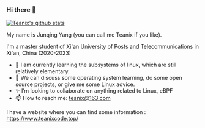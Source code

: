### Hi there 👋

<!--[![Top Langs](https://github-readme-stats.vercel.app/api/top-langs/?username=Teanix)](https://github.com/anuraghazra/github-readme-stats)-->

[![Teanix's github stats](https://github-readme-stats.vercel.app/api?username=Teanix)](https://github.com/anuraghazra/github-readme-stats)

My name is Junqing Yang (you can call me Teanix if you like).

I'm a master student of Xi'an University of Posts and Telecommunications in Xi'an, China (2020-2023)

- 🔭 I am currently learning the subsystems of linux, which are still relatively elementary. 
- 🌱 We can discuss some operating system learning, do some open source projects, or give me some Linux advice.
- ✨ I’m looking to collaborate on anything related to  Linux, eBPF
- 📫 How to reach me: teanix@163.com

I have a website where you can find some information :  https://www.teanixcode.top/

<!--
**Teanix/Teanix** is a ✨ _special_ ✨ repository because its `README.md` (this file) appears on your GitHub profile.

Here are some ideas to get you started:

- 🔭 I’m currently working on ...
- 🌱 I’m currently learning ...
- 👯 I’m looking to collaborate on ...
- 🤔 I’m looking for help with ...
- 💬 Ask me about ...
- 📫 How to reach me: ... 
- 😄 Pronouns: ...
- ⚡ Fun fact: ...
-->
